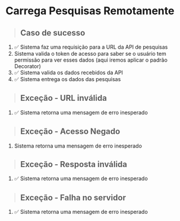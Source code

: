 # Carrega Pesquisas Remotamente

> ## Caso de sucesso

1. ✅ Sistema faz uma requisição para a URL da API de pesquisas
2. Sistema valida o token de acesso para saber se o usuário tem permissão para ver esses dados (aqui iremos aplicar o
   padrão Decorator)
3. ✅ Sistema valida os dados recebidos da API
4. ✅ Sistema entrega os dados das pesquisas

> ## Exceção - URL inválida

1. ✅ Sistema retorna uma mensagem de erro inesperado

> ## Exceção - Acesso Negado

1. Sistema retorna uma mensagem de erro inesperado

> ## Exceção - Resposta inválida

1. ✅ Sistema retorna uma mensagem de erro inesperado

> ## Exceção - Falha no servidor

1. ✅ Sistema retorna uma mensagem de erro inesperado
